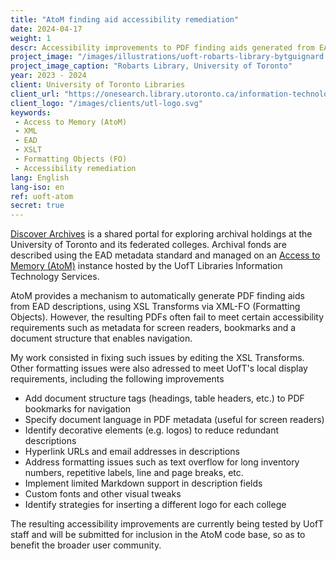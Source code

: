 ```yaml
---
title: "AtoM finding aid accessibility remediation"
date: 2024-04-17
weight: 1
descr: Accessibility improvements to PDF finding aids generated from EAD for the University of Toronto Archives.
project_image: "/images/illustrations/uoft-robarts-library-bytguignard.jpg"
project_image_caption: "Robarts Library, University of Toronto"
year: 2023 - 2024
client: University of Toronto Libraries
client_url: "https://onesearch.library.utoronto.ca/information-technology-services-its"
client_logo: "/images/clients/utl-logo.svg"
keywords: 
 - Access to Memory (AtoM)
 - XML
 - EAD
 - XSLT
 - Formatting Objects (FO)
 - Accessibility remediation
lang: English
lang-iso: en
ref: uoft-atom
secret: true
---
```


[Discover Archives](https://discoverarchives.library.utoronto.ca/index.php/) is a shared portal for exploring archival holdings
at the University of Toronto and its federated colleges. Archival fonds are described using the EAD metadata standard and managed
on an [Access to Memory (AtoM)](https://www.accesstomemory.org/en/) instance hosted by the UofT Libraries Information Technology Services.

AtoM provides a mechanism to automatically generate PDF finding aids from EAD descriptions, using XSL Transforms via XML-FO (Formatting Objects). 
However, the resulting PDFs often fail to meet certain accessibility requirements such as metadata for screen readers, 
bookmarks and a document structure that enables navigation. 

My work consisted in fixing such issues by editing the XSL Transforms. Other formatting issues were also adressed to meet UofT's
local display requirements, including the following improvements

- Add document structure tags (headings, table headers, etc.) to PDF bookmarks for navigation
- Specify document language in PDF metadata (useful for screen readers)
- Identify decorative elements (e.g. logos) to reduce redundant descriptions
- Hyperlink URLs and email addresses in descriptions
- Address formatting issues such as text overflow for long inventory numbers, repetitive labels, line and page breaks, etc. 
- Implement limited Markdown support in description fields
- Custom fonts and other visual tweaks
- Identify strategies for inserting a different logo for each college

The resulting accessibility improvements are currently being tested by UofT staff and will be submitted for inclusion in the AtoM code base, so as
to benefit the broader user community.